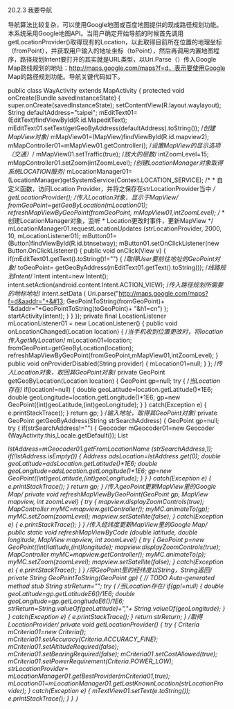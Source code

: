 #### 
  20.2.3 我要导航


导航算法比较复杂，可以使用Google地图或百度地图提供的现成路径规划功能。本系统采用Google地图API。当用户确定开始导航的时候首先调用getLocationProvider()取得现有的Location，以此取得目前所在位置的地理坐标（fromPoint），并获取用户输入的地址坐标（toPoint），然后再调用内置地图程序，路径规划Intent要打开的其实就是URL类型，以Uri.Parse（）传入Google Map路线规划的地址：http://maps.google.com/maps?f=d，表示要使用Google Map的路径规划功能。导航关键代码如下。

&#13;
    public class WayActivity extends MapActivity&#13;
    {&#13;
        protected void onCreate(Bundle savedInstanceState)&#13;
        {&#13;
              super.onCreate(savedInstanceState);&#13;
              setContentView(R.layout.waylayout);&#13;
              String defaultAddress="taipei";&#13;
              mEditText01=(EditText)findViewById(R.id.MapeditText);&#13;
              mEditText01.setText(getGeoByAddress(defaultAddress).toString());&#13;
              /*创建MapView对象*/&#13;
              mMapView01=(MapView)findViewById(R.id.mapview2);&#13;
              mMapController01=mMapView01.getController();&#13;
              /*设置MapView的显示选项（交通）*/&#13;
              mMapView01.setTraffic(true);&#13;
              /*放大的层数*/&#13;
              intZoomLevel=15;&#13;
              mMapController01.setZoom(intZoomLevel);&#13;
        /*创建LocationManager对象取得系统LOCATION服务*/&#13;
        mLocationManager01=(LocationManager)getSystemService(Context.LOCATION_SERVICE);&#13;
              /*&#13;
              * 自定义函数，访问Location Provider，并将之保存在strLocationProvider当中&#13;
              */&#13;
              getLocationProvider();&#13;
              /*传入Location对象，显示于MapView*/&#13;
              fromGeoPoint=getGeoByLocation(mLocation01);&#13;
              refreshMapViewByGeoPoint(fromGeoPoint, mMapView01,intZoomLevel);&#13;
              /*&#13;
              * 创建LocationManager对象，监听 * Location更改时事件，更新MapView&#13;
              */&#13;
              mLocationManager01.requestLocationUpdates&#13;
              (strLocationProvider, 2000, 10, mLocationListener01);&#13;
              mButton01=(Button)findViewById(R.id.btnsetway);&#13;
              mButton01.setOnClickListener(new Button.OnClickListener()&#13;
    {&#13;
          public void onClick(View v)&#13;
          {&#13;
                  if(mEditText01.getText().toString()!="")&#13;
                  {&#13;
                        /*取得User要前往地址的GeoPoint对象*/&#13;
                        toGeoPoint=&#13;
                                      getGeoByAddress(mEditText01.getText().toString());&#13;
                        /*线路规划Intent*/&#13;
                        Intent intent=new Intent();&#13;
                        intent.setAction(android.content.Intent.ACTION_VIEW);&#13;
                        /*传入路径规划所需要的地标地址*/&#13;
                        intent.setData&#13;
                        (&#13;
                                      Uri.parse("http://maps.google.com/maps?f=d&aaddr="+&#13;
                        GeoPointToString(fromGeoPoint)+&#13;
                            "&daddr="+GeoPointToString(toGeoPoint)+&#13;
                            "&h1=cn")&#13;
                          );&#13;
                        startActivity(intent);&#13;
                  }&#13;
          }&#13;
    });&#13;
private final LocationListener mLocationListener01 = new LocationListener()&#13;
{&#13;
    public void onLocationChanged(Location location)&#13;
    {&#13;
          /*当手机收到位置更改时，将location传入getMyLocation*/&#13;
          mLocation01=location;&#13;
          fromGeoPoint=getGeoByLocation(location);&#13;
          refreshMapViewByGeoPoint(fromGeoPoint,mMapView01,intZoomLevel);&#13;
    }&#13;
    public void onProviderDisabled(String provider)&#13;
    {&#13;
          mLocation01=null;&#13;
    }&#13;
};&#13;
/*传入Location对象，取回其GeoPoint对象*/&#13;
private GeoPoint getGeoByLocation(Location location) {&#13;
    GeoPoint gp=null;&#13;
    try&#13;
    {&#13;
          /*当Location存在*/&#13;
          if(location!=null)&#13;
          {&#13;
                  double geoLatitude=location.getLatitude()*1E6;&#13;
                  double geoLongitude=location.getLongitude()*1E6;&#13;
                  gp=new GeoPoint((int)geoLatitude,(int)geoLongitude);&#13;
          }&#13;
    }&#13;
    catch(Exception e)&#13;
    {&#13;
          e.printStackTrace();&#13;
    }&#13;
    return gp;&#13;
}&#13;
/*输入地址，取得其GeoPoint对象*/&#13;
private GeoPoint getGeoByAddress(String strSearchAddress) {&#13;
    GeoPoint gp=null;&#13;
    try&#13;
    {&#13;
          if(strSearchAddress!="")&#13;
          {&#13;
                  Geocoder mGeocoder01=new Geocoder&#13;
                                (WayActivity.this,Locale.getDefault());&#13;
                  List<Address> lstAddress=mGeocoder01.getFromLocationName&#13;
                                (strSearchAddress,1);&#13;
                  if(!lstAddress.isEmpty())&#13;
                  {&#13;
                        Address adsLocation=lstAddress.get(0);&#13;
                        double geoLatitude=adsLocation.getLatitude()*1E6;&#13;
                        double geoLongitude=adsLocation.getLongitude()*1E6;&#13;
                        gp=new GeoPoint((int)geoLatitude,(int)geoLongitude);&#13;
                  }&#13;
          }&#13;
    }&#13;
    catch(Exception e)&#13;
    {&#13;
          e.printStackTrace();&#13;
    }&#13;
    return gp;&#13;
}&#13;
/*传入geoPoint更新MapView里的Google Map*/&#13;
private void refreshMapViewByGeoPoint(GeoPoint gp,&#13;
    MapView mapview, int zoomLevel) {&#13;
try&#13;
{&#13;
    mapview.displayZoomControls(true);&#13;
    MapController myMC=mapview.getController();&#13;
    myMC.animateTo(gp);&#13;
    myMC.setZoom(zoomLevel);&#13;
    mapview.setSatellite(false);&#13;
}&#13;
catch(Exception e)&#13;
{&#13;
    e.printStackTrace();&#13;
}&#13;
}&#13;
/*传入经纬度更新MapView里的Google Map*/&#13;
public static void refreshMapViewByCode&#13;
(double latitude, double longitude,&#13;
    MapView mapview, int zoomLevel)&#13;
{&#13;
try&#13;
{&#13;
    GeoPoint p=new GeoPoint((int)latitude,(int)longitude);&#13;
    mapview.displayZoomControls(true);&#13;
    MapController myMC=mapview.getController();&#13;
    myMC.animateTo(p);&#13;
    myMC.setZoom(zoomLevel);&#13;
    mapview.setSatellite(false);&#13;
}&#13;
catch(Exception e)&#13;
{&#13;
    e.printStackTrace();&#13;
}&#13;
}&#13;
/*将GeoPoint里的经纬度以String，String返回*/&#13;
private String GeoPointToString(GeoPoint gp) {&#13;
// TODO Auto-generated method stub&#13;
String strReturn="";&#13;
try&#13;
{&#13;
    /*当Location存在*/&#13;
    if(gp!=null)&#13;
    {&#13;
          double geoLatitude=gp.getLatitudeE6()/1E6;&#13;
    double geoLongitude=gp.getLongitudeE6()/1E6;&#13;
    strReturn=String.valueOf(geoLatitude)+","+&#13;
    String.valueOf(geoLongitude);&#13;
}&#13;
}&#13;
catch(Exception e)&#13;
{&#13;
e.printStackTrace();&#13;
}&#13;
return strReturn;&#13;
}&#13;
/*取得LocationProvider*/&#13;
private void getLocationProvider() {&#13;
try&#13;
{&#13;
Criteria mCriteria01=new Criteria();&#13;
mCriteria01.setAccuracy(Criteria.ACCURACY_FINE);&#13;
mCriteria01.setAltitudeRequired(false);&#13;
mCriteria01.setBearingRequired(false);&#13;
mCriteria01.setCostAllowed(true);&#13;
mCriteria01.setPowerRequirement(Criteria.POWER_LOW);&#13;
strLocationProvider=&#13;
          mLocationManager01.getBestProvider(mCriteria01,true);&#13;
mLocation01=mLocationManager01.getLastKnownLocation(strLocationProvider);&#13;
}&#13;
catch(Exception e)&#13;
{&#13;
mTextView01.setText(e.toString());&#13;
e.printStackTrace();&#13;
}&#13;
}&#13;
｝&#13;

